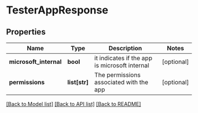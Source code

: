 # TesterAppResponse

## Properties
Name | Type | Description | Notes
------------ | ------------- | ------------- | -------------
**microsoft_internal** | **bool** | it indicates if the app is microsoft internal | [optional] 
**permissions** | **list[str]** | The permissions associated with the app | [optional] 

[[Back to Model list]](../README.md#documentation-for-models) [[Back to API list]](../README.md#documentation-for-api-endpoints) [[Back to README]](../README.md)

